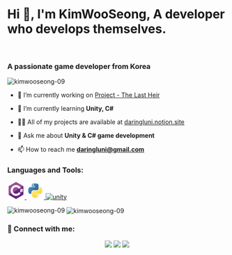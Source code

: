 <h1 align="left">Hi 👋, I'm KimWooSeong, A developer who develops themselves.</h1>
<br>
<h3 align="left">A passionate game developer from Korea</h3>

<p align="left"> <img src="https://komarev.com/ghpvc/?username=kimwooseong-09&label=Profile%20views&color=0e75b6&style=flat" alt="kimwooseong-09" /> </p>

- 🔭 I’m currently working on [Project - The Last Heir](https://jet-airedale-058.notion.site/Project-Name-The-Last-Heir-20ed923297628006be3ccd4b42e2e38a)

- 🌱 I’m currently learning **Unity, C#**

- 👨‍💻 All of my projects are available at [daringluni.notion.site](daringluni.notion.site)

- 💬 Ask me about **Unity & C# game development**

- 📫 How to reach me **daringluni@gmail.com**

<p align="left">
</p>

<h3 align="left">Languages and Tools:</h3>
<p align="left"> <a href="https://www.w3schools.com/cs/" target="_blank" rel="noreferrer"> <img src="https://raw.githubusercontent.com/devicons/devicon/master/icons/csharp/csharp-original.svg" alt="csharp" width="40" height="40"/> </a> <a href="https://www.python.org" target="_blank" rel="noreferrer"> <img src="https://raw.githubusercontent.com/devicons/devicon/master/icons/python/python-original.svg" alt="python" width="40" height="40"/> </a> <a href="https://unity.com/" target="_blank" rel="noreferrer"> <img src="https://www.vectorlogo.zone/logos/unity3d/unity3d-icon.svg" alt="unity" width="40" height="40"/> </a> </p>

<p><img align="left" src="https://github-readme-stats.vercel.app/api/top-langs?username=kimwooseong-09&show_icons=true&locale=en&layout=compact" alt="kimwooseong-09" /></p>

<p>&nbsp;<img align="center" src="https://github-readme-stats.vercel.app/api?username=kimwooseong-09&show_icons=true&locale=en" alt="kimwooseong-09" /></p>

<h3 align="left">🤝 Connect with me:</h3>

<div align="center">
  <a href="mailto:daringluni@gmail.com"><img src="https://img.shields.io/badge/Gmail-22223b?style=for-the-badge&logo=gmail&logoColor=white"/></a>
  <a href="https://daringluni.notion.site"><img src="https://img.shields.io/badge/Notion-22223b?style=for-the-badge&logo=notion&logoColor=white"/></a>
  <a href="https://instagram.com/K._ws_9"><img src="https://img.shields.io/badge/Instagram-22223b?style=for-the-badge&logo=instagram&logoColor=white"/></a>
</div>


